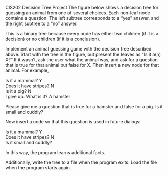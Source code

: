 CIS202 Decision Tree Project
  The figure below shows a decision tree for guessing an animal 
  from one of several choices. Each non-leaf node contains a question. 
  The left subtree corresponds to a “yes” answer, and the right subtree 
  to a “no” answer.  

  This is a binary tree because every node has either two children 
  (if it is a decision) or no children (if it is a conclusion). 
  
  


  Implement an animal guessing game with the decision tree described 
  above. Start with the tree in the figure, but present the leaves as 
  “Is it a(n) X?” If it wasn’t, ask the user what the animal was, and 
  ask for a question that is true for that animal but false for X. Then 
  insert a new node for that animal. For example,

  Is it a mammal? Y  
  Does it have stripes? N  
  Is it a pig? N  
  I give up. What is it? A hamster  

  Please give me a question that is true for a hamster and false for a pig.
  Is it small and cuddly?  

  Now insert a node so that this question is used in future dialogs:  

  Is it a mammal? Y  
  Does it have stripes? N  
  Is it small and cuddly?  

  In this way, the program learns additional facts.


  Additionally, write the tree to a file when the program exits. 
  Load the file when the program starts again.

